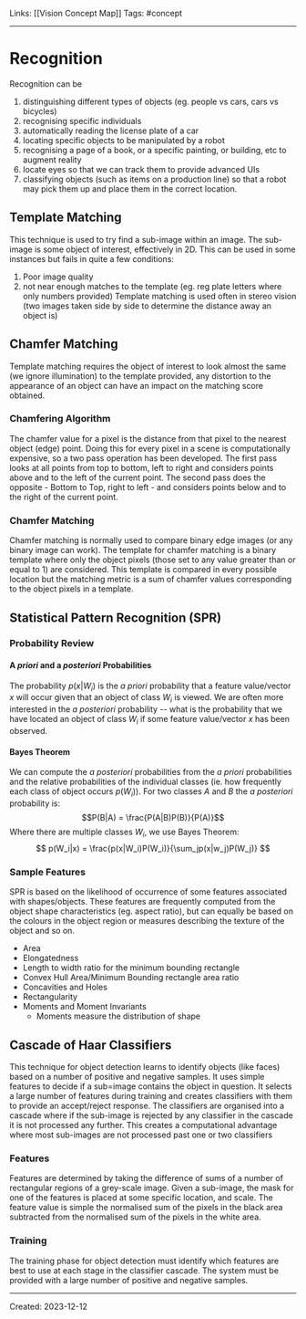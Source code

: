 Links: [[Vision Concept Map]]
Tags: #concept 
___
# Recognition
Recognition can be
1. distinguishing different types of objects (eg. people vs cars, cars vs bicycles)
2. recognising specific individuals
3. automatically reading the license plate of a car
4. locating specific objects to be manipulated by a robot
5. recognising a page of a book, or a specific painting, or building, etc to augment reality
6. locate eyes so that we can track them to provide advanced UIs
7. classifying objects (such as items on a production line) so that a robot may pick them up and place them in the correct location.
## Template Matching
This technique is used to try find a sub-image within an image. The sub-image is some object of interest, effectively in 2D.
This can be used in some instances but fails in quite a few conditions:
1. Poor image quality
2. not near enough matches to the template (eg. reg plate letters where only numbers provided)
Template matching is used often in stereo vision (two images taken side by side to determine the distance away an object is)
## Chamfer Matching
Template matching requires the object of interest to look almost the same (we ignore illumination) to the template provided, any distortion to the appearance of an object can have an impact on the matching score obtained.
### Chamfering Algorithm
The chamfer value for a pixel is the distance from that pixel to the nearest object (edge) point. Doing this for every pixel in a scene is computationally expensive, so a two pass operation has been developed. The first pass looks at all points from top to bottom, left to right and considers points above and to the left of the current point. The second pass does the opposite - Bottom to Top, right to left - and considers points below and to the right of the current point. 
### Chamfer Matching
Chamfer matching is normally used to compare binary edge images (or any binary image can work). The template for chamfer matching is a binary template where only the object pixels (those set to any value greater than or equal to 1) are considered. This template is compared in every possible location but the matching metric is a sum of chamfer values corresponding to the object pixels in a template.
## Statistical Pattern Recognition (SPR)
### Probability Review
#### A *priori* and a *posteriori* Probabilities
The probability $p(x|W_i)$ is the *a priori* probability that a feature value/vector $x$ will occur given that an object of class $W_i$ is viewed. We are often more interested in the *a posteriori* probability -- what is the probability that we have located an object of class $W_i$ if some feature value/vector $x$ has been observed.
#### Bayes Theorem
We can compute the *a posteriori* probabilities from the *a priori* probabilities and the relative probabilities of the individual classes (ie. how frequently each class of object occurs $p(W_i)$).
For two classes *A* and *B* the *a posteriori* probability is:
$$P(B|A) = \frac{P(A|B)P(B)}{P(A)}$$
Where there are multiple classes $W_i$, we use Bayes Theorem:
$$
p(W_i|x) = \frac{p(x|W_i)P(W_i)}{\sum_jp(x|w_j)P(W_j)}
$$
### Sample Features
SPR is based on the likelihood of occurrence of some features associated with shapes/objects. These features are frequently computed from the object shape characteristics (eg. aspect ratio), but can equally be based on the colours in the object region or measures describing the texture of the object and so on. 
- Area
- Elongatedness
- Length to width ratio for the minimum bounding rectangle
- Convex Hull Area/Minimum Bounding rectangle area ratio
- Concavities and Holes
- Rectangularity
- Moments and Moment Invariants
	- Moments measure the distribution of shape

## Cascade of Haar Classifiers
This technique for object detection learns to identify objects (like faces) based on a number of positive and negative samples. It uses simple features to decide if a sub=image contains the object in question. It selects a large number of features during training and creates classifiers with them to provide an accept/reject response. The classifiers are organised into a cascade where if the sub-image is rejected by any classifier in the cascade it is not processed any further. This creates a computational advantage where most sub-images are not processed past one or two classifiers

### Features
Features are determined by taking the difference of sums of a number of rectangular regions of a grey-scale image. Given a sub-image, the mask for one of the features is placed at some specific location, and scale. The feature value is simple the normalised sum of the pixels in the black area subtracted from the normalised sum of the pixels in the white area.
### Training
The training phase for object detection must identify which features are best to use at each stage in the classifier cascade. The system must be provided with a large number of positive and negative samples.


___
Created: 2023-12-12

